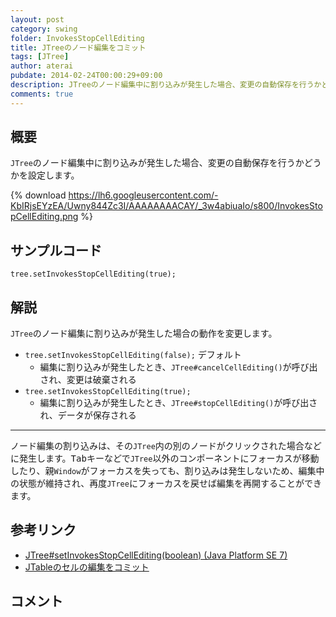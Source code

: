 ```yaml
---
layout: post
category: swing
folder: InvokesStopCellEditing
title: JTreeのノード編集をコミット
tags: [JTree]
author: aterai
pubdate: 2014-02-24T00:00:29+09:00
description: JTreeのノード編集中に割り込みが発生した場合、変更の自動保存を行うかどうかを設定します。
comments: true
---
```

## 概要
`JTree`のノード編集中に割り込みが発生した場合、変更の自動保存を行うかどうかを設定します。

{% download https://lh6.googleusercontent.com/-KbIRjsEYzEA/Uwny844Zc3I/AAAAAAAACAY/_3w4abiuaIo/s800/InvokesStopCellEditing.png %}

## サンプルコード
<pre class="prettyprint"><code>tree.setInvokesStopCellEditing(true);
</code></pre>

## 解説
`JTree`のノード編集に割り込みが発生した場合の動作を変更します。

- `tree.setInvokesStopCellEditing(false);` デフォルト
    - 編集に割り込みが発生したとき、`JTree#cancelCellEditing()`が呼び出され、変更は破棄される
- `tree.setInvokesStopCellEditing(true);`
    - 編集に割り込みが発生したとき、`JTree#stopCellEditing()`が呼び出され、データが保存される

<!-- dummy comment line for breaking list -->

- - - -
ノード編集の割り込みは、その`JTree`内の別のノードがクリックされた場合などに発生します。<kbd>Tab</kbd>キーなどで`JTree`以外のコンポーネントにフォーカスが移動したり、親`Window`がフォーカスを失っても、割り込みは発生しないため、編集中の状態が維持され、再度`JTree`にフォーカスを戻せば編集を再開することができます。

## 参考リンク
- [JTree#setInvokesStopCellEditing(boolean) (Java Platform SE 7)](http://docs.oracle.com/javase/jp/7/api/javax/swing/JTree.html#setInvokesStopCellEditing%28boolean%29)
- [JTableのセルの編集をコミット](http://ateraimemo.com/Swing/TerminateEdit.html)

<!-- dummy comment line for breaking list -->

## コメント
